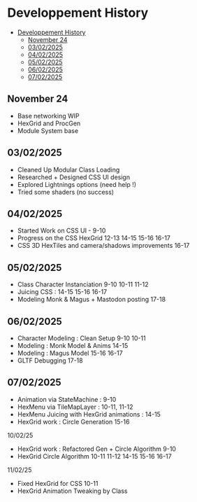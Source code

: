# Developpement History

- [Developpement History](#developpement-history)
  - [November 24](#november-24)
  - [03/02/2025](#03022025)
  - [04/02/2025](#04022025)
  - [05/02/2025](#05022025)
  - [06/02/2025](#06022025)
  - [07/02/2025](#07022025)

## November 24

- Base networking WIP
- HexGrid and ProcGen
- Module System base

## 03/02/2025

- Cleaned Up Modular Class Loading
- Researched + Designed CSS UI design
- Explored Lightnings options (need help !)
- Tried some shaders (no success)

## 04/02/2025

- Started Work on CSS UI - 9-10
- Progress on the CSS HexGrid 12-13 14-15 15-16 16-17
- CSS 3D HexTiles and camera/shadows improvements 16-17

## 05/02/2025

- Class Character Instanciation 9-10 10-11 11-12
- Juicing CSS : 14-15 15-16 16-17
- Modeling Monk & Magus + Mastodon posting 17-18

## 06/02/2025

- Character Modeling : Clean Setup 9-10 10-11
- Modeling : Monk Model & Anims 14-15
- Modeling : Magus Model 15-16 16-17
- GLTF Debugging 17-18

## 07/02/2025

- Animation via StateMachine : 9-10
- HexMenu via TileMapLayer : 10-11, 11-12
- HexMenu Juicing with HexGrid animations : 14-15
- HexGrid work : Circle Generation 15-16

10/02/25

- HexGrid work : Refactored Gen + Circle Algorithm 9-10
- HexGrid Circle Algorithm 10-11 11-12 14-15 15-16 16-17

11/02/25

- Fixed HexGrid for CSS 10-11
- HexGrid Animation Tweaking by Class
